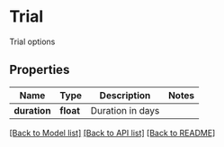 # Trial

Trial options

## Properties
Name | Type | Description | Notes
------------ | ------------- | ------------- | -------------
**duration** | **float** | Duration in days | 

[[Back to Model list]](../README.md#documentation-for-models) [[Back to API list]](../README.md#documentation-for-api-endpoints) [[Back to README]](../README.md)


